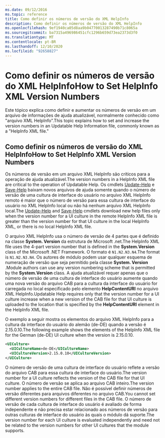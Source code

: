 ```yaml
---
ms.date: 09/12/2016
ms.topic: reference
title: Como definir os números de versão do XML HelpInfo
description: Como definir os números de versão do XML HelpInfo
ms.openlocfilehash: 9ef1940ca05d8aa9b04770013287490b71c8065a
ms.sourcegitcommit: ba7315a496986451cfc1296b659d73ea2373d3f0
ms.translationtype: MT
ms.contentlocale: pt-BR
ms.lasthandoff: 12/10/2020
ms.locfileid: "92658827"
---
```

# <a name="how-to-set-helpinfo-xml-version-numbers"></a><span data-ttu-id="15e78-103">Como definir os números de versão do XML HelpInfo</span><span class="sxs-lookup"><span data-stu-id="15e78-103">How to Set HelpInfo XML Version Numbers</span></span>

<span data-ttu-id="15e78-104">Este tópico explica como definir e aumentar os números de versão em um arquivo de informações de ajuda atualizável, normalmente conhecido como "arquivo XML HelpInfo".</span><span class="sxs-lookup"><span data-stu-id="15e78-104">This topic explains how to set and increase the version numbers in an Updatable Help Information file, commonly known as a "HelpInfo XML file."</span></span>

## <a name="how-to-set-helpinfo-xml-version-numbers"></a><span data-ttu-id="15e78-105">Como definir os números de versão do XML HelpInfo</span><span class="sxs-lookup"><span data-stu-id="15e78-105">How to Set HelpInfo XML Version Numbers</span></span>

<span data-ttu-id="15e78-106">Os números de versão em um arquivo XML HelpInfo são críticos para a operação de ajuda atualizável.</span><span class="sxs-lookup"><span data-stu-id="15e78-106">The version numbers in a HelpInfo XML file are critical to the operation of Updatable Help.</span></span> <span data-ttu-id="15e78-107">Os cmdlets [Update-Help](/powershell/module/Microsoft.PowerShell.Core/Update-Help) e [Save-Help](/powershell/module/Microsoft.PowerShell.Core/Save-Help) baixam novos arquivos de ajuda somente quando o número de versão de uma cultura de interface do usuário no arquivo XML HelpInfo remoto é maior que o número de versão para essa cultura de interface do usuário no XML HelpInfo local ou não há nenhum arquivo XML HelpInfo local.</span><span class="sxs-lookup"><span data-stu-id="15e78-107">The [Update-Help](/powershell/module/Microsoft.PowerShell.Core/Update-Help) and [Save-Help](/powershell/module/Microsoft.PowerShell.Core/Save-Help) cmdlets download new help files only when the version number for a UI culture in the remote HelpInfo XML file is greater than the version number for that UI culture in the local HelpInfo XML, or there is no local HelpInfo XML file.</span></span>

<span data-ttu-id="15e78-108">O arquivo XML HelpInfo usa o número de versão de 4 partes que é definido na classe **System. Version** da estrutura de Microsoft .net.</span><span class="sxs-lookup"><span data-stu-id="15e78-108">The HelpInfo XML file uses the 4-part version number that is defined in the **System.Version** class of the Microsoft .NET Framework.</span></span> <span data-ttu-id="15e78-109">O formato é `N1.N2.N3.N4`.</span><span class="sxs-lookup"><span data-stu-id="15e78-109">The format is `N1.N2.N3.N4`.</span></span> <span data-ttu-id="15e78-110">Os autores de módulo podem usar qualquer esquema de numeração de versão que seja permitido pela classe **System. Version** .</span><span class="sxs-lookup"><span data-stu-id="15e78-110">Module authors can use any version numbering scheme that is permitted by the **System.Version** class.</span></span> <span data-ttu-id="15e78-111">A ajuda atualizável requer apenas que o número de versão de uma cultura de interface do usuário aumente quando uma nova versão do arquivo CAB para a cultura da interface do usuário for carregada no local especificado pelo elemento **HelpContentURI** no arquivo XML HelpInfo.</span><span class="sxs-lookup"><span data-stu-id="15e78-111">Updatable Help requires only that the version number for a UI culture increase when a new version of the CAB file for that UI culture is uploaded to the location that is specified by the **HelpContentURI** element in the HelpInfo XML file.</span></span>

<span data-ttu-id="15e78-112">O exemplo a seguir mostra os elementos do arquivo XML HelpInfo para a cultura da interface do usuário do alemão (de-DE) quando a versão é 2.15.0.10.</span><span class="sxs-lookup"><span data-stu-id="15e78-112">The following example shows the elements of the HelpInfo XML file for the German (de-DE) UI culture when the version is 2.15.0.10.</span></span>

```xml
<UICulture>
  <UICultureName>de-DE</UICultureName>
  <UICultureVersion>2.15.0.10</UICultureVersion>
</UICulture>
```

<span data-ttu-id="15e78-113">O número de versão de uma cultura de interface do usuário reflete a versão do arquivo CAB para essa cultura de interface do usuário.</span><span class="sxs-lookup"><span data-stu-id="15e78-113">The version number for a UI culture reflects the version of the CAB file for that UI culture.</span></span> <span data-ttu-id="15e78-114">O número de versão se aplica ao arquivo CAB inteiro.</span><span class="sxs-lookup"><span data-stu-id="15e78-114">The version number applies to the entire CAB file.</span></span> <span data-ttu-id="15e78-115">Não é possível definir números de versão diferentes para arquivos diferentes no arquivo CAB.</span><span class="sxs-lookup"><span data-stu-id="15e78-115">You cannot set different version numbers for different files in the CAB file.</span></span> <span data-ttu-id="15e78-116">O número de versão de cada cultura de interface do usuário é avaliado de forma independente e não precisa estar relacionado aos números de versão para outras culturas de interface do usuário às quais o módulo dá suporte.</span><span class="sxs-lookup"><span data-stu-id="15e78-116">The version number for each UI culture is evaluated independently and need not be related to the version numbers for other UI cultures that the module supports.</span></span>
